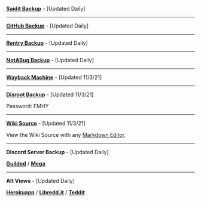 **[Saidit Backup](https://saidit.net/s/freemediaheckyeah/wiki/index)** - [Updated Daily]

***

**[GitHub Backup](https://github.com/nbats/FMHY/wiki/FREEMEDIAHECKYEAH)** - [Updated Daily]

***

**[Rentry Backup](https://rentry.co/FMHY)** - [Updated Daily]

***

**[NotABug Backup](https://notabug.org/nbatman/freemediaheckyeah/wiki/_pages)** - [Updated Daily]

***

**[Wayback Machine](https://web.archive.org/web/20211103081253/https://www.reddit.com/r/FREEMEDIAHECKYEAH/wiki/index)** - [Updated 11/3/21]

***

**[Disroot Backup](https://bin.disroot.org/?4b7e6ecee833c97b#341rNUt51NwBV7xMgkSALHkB91yYKWFJjRmg71KFpDVE)** - [Updated 11/3/21]

Password: FMHY

***

**[Wiki Source](https://ufile.io/l2v3vkuj)** - [Updated 11/3/21]

View the Wiki Source with any [Markdown Editor](https://redditpreview.com/).

***

**Discord Server Backup** - [Updated Daily]

**[Guilded](https://www.guilded.gg/i/1EqadvqE)** / **[Mega](https://mega.nz/folder/cRRCQSrb#cT9Pkauyena6IWBt7zYZJw)**

***

**Alt Views** - [Updated Daily]

**[Herokuapp](https://fmhy.herokuapp.com/)** / **[Libredd.it](https://libredd.it/r/FREEMEDIAHECKYEAH/wiki)** / **[Teddit](https://teddit.net/r/FREEMEDIAHECKYEAH/wiki)**